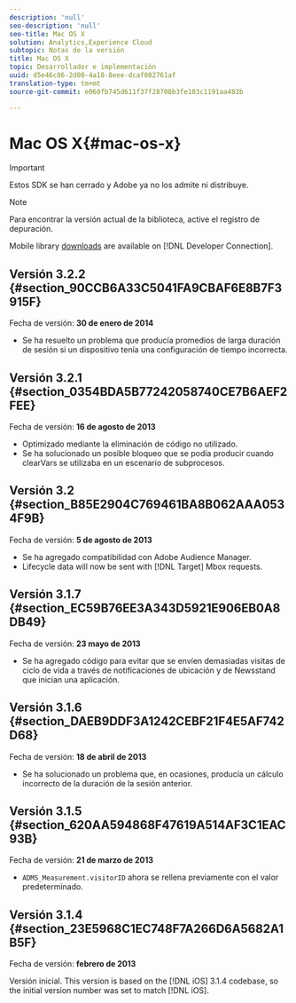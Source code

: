 ```yaml
---
description: 'null'
seo-description: 'null'
seo-title: Mac OS X
solution: Analytics,Experience Cloud
subtopic: Notas de la versión
title: Mac OS X
topic: Desarrollador e implementación
uuid: d5e46c86-2d00-4a18-8eee-dcaf082761af
translation-type: tm+mt
source-git-commit: e060fb745d611f37f28708b3fe103c1191aa483b

---
```



# Mac OS X{#mac-os-x}

>[!IMPORTANT]
>
>Estos SDK se han cerrado y Adobe ya no los admite ni distribuye.

>[!NOTE]
>
>Para encontrar la versión actual de la biblioteca, active el registro de depuración.

Mobile library [downloads](https://marketing.adobe.com/developer/get-started/mobile/c-measuring-mobile-applications) are available on [!DNL Developer Connection].

## Versión 3.2.2 {#section_90CCB6A33C5041FA9CBAF6E8B7F3915F}

Fecha de versión: **30 de enero de 2014**

* Se ha resuelto un problema que producía promedios de larga duración de sesión si un dispositivo tenía una configuración de tiempo incorrecta.

## Versión 3.2.1 {#section_0354BDA5B77242058740CE7B6AEF2FEE}

Fecha de versión: **16 de agosto de 2013**

* Optimizado mediante la eliminación de código no utilizado.
* Se ha solucionado un posible bloqueo que se podía producir cuando clearVars se utilizaba en un escenario de subprocesos.

## Versión 3.2 {#section_B85E2904C769461BA8B062AAA0534F9B}

Fecha de versión: **5 de agosto de 2013**

* Se ha agregado compatibilidad con Adobe Audience Manager.
* Lifecycle data will now be sent with [!DNL Target] Mbox requests.

## Versión 3.1.7 {#section_EC59B76EE3A343D5921E906EB0A8DB49}

Fecha de versión: **23 mayo de 2013**

* Se ha agregado código para evitar que se envíen demasiadas visitas de ciclo de vida a través de notificaciones de ubicación y de Newsstand que inician una aplicación.

## Versión 3.1.6 {#section_DAEB9DDF3A1242CEBF21F4E5AF742D68}

Fecha de versión: **18 de abril de 2013**

* Se ha solucionado un problema que, en ocasiones, producía un cálculo incorrecto de la duración de la sesión anterior.

## Versión 3.1.5 {#section_620AA594868F47619A514AF3C1EAC93B}

Fecha de versión: **21 de marzo de 2013**

* `ADMS_Measurement.visitorID` ahora se rellena previamente con el valor predeterminado.

## Versión 3.1.4 {#section_23E5968C1EC748F7A266D6A5682A1B5F}

Fecha de versión: **febrero de 2013**

Versión inicial. This version is based on the [!DNL iOS] 3.1.4 codebase, so the initial version number was set to match [!DNL iOS].
